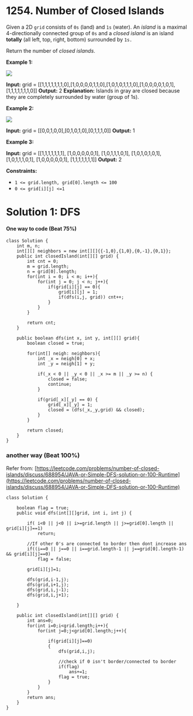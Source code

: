 # 1254. Number of Closed Islands
Given a 2D `grid`  consists of  `0s`  (land) and  `1s`  (water). An  _island_  is a maximal 4-directionally connected group of  `0s`  and a  _closed island_ is an island  **totally** (all left, top, right, bottom) surrounded by  `1s.`

Return the number of  _closed islands_.

**Example 1:**

![](https://assets.leetcode.com/uploads/2019/10/31/sample_3_1610.png)

**Input:** grid = [[1,1,1,1,1,1,1,0],[1,0,0,0,0,1,1,0],[1,0,1,0,1,1,1,0],[1,0,0,0,0,1,0,1],[1,1,1,1,1,1,1,0]]
**Output:** 2
**Explanation:** 
Islands in gray are closed because they are completely surrounded by water (group of 1s).

**Example 2:**

![](https://assets.leetcode.com/uploads/2019/10/31/sample_4_1610.png)

**Input:** grid = [[0,0,1,0,0],[0,1,0,1,0],[0,1,1,1,0]]
**Output:** 1

**Example 3:**

**Input:** grid = [[1,1,1,1,1,1,1],
               [1,0,0,0,0,0,1],
               [1,0,1,1,1,0,1],
               [1,0,1,0,1,0,1],
               [1,0,1,1,1,0,1],
               [1,0,0,0,0,0,1],
               [1,1,1,1,1,1,1]]
**Output:** 2

**Constraints:**

-   `1 <= grid.length, grid[0].length <= 100`
-   `0 <= grid[i][j] <=1`

# Solution 1: DFS 

#### One way to code (Beat 75%)
```
class Solution {
    int m, n;
    int[][] neighbors = new int[][]{{-1,0},{1,0},{0,-1},{0,1}};
    public int closedIsland(int[][] grid) {
        int cnt = 0;
        m = grid.length;
        n = grid[0].length;
        for(int i = 0; i < m; i++){
            for(int j = 0; j < n; j++){
                if(grid[i][j] == 0){
                    grid[i][j] = 1;
                    if(dfs(i,j, grid)) cnt++;
                } 
            }
        }
        
        return cnt;
    }
    
    public boolean dfs(int x, int y, int[][] grid){
        boolean closed = true;
        
        for(int[] neigh: neighbors){
            int _x = neigh[0] + x;
            int _y = neigh[1] + y;
            
            if(_x < 0 || _y < 0 || _x >= m || _y >= n) {
                closed = false;
                continue;
            }

            if(grid[_x][_y] == 0) {
                grid[_x][_y] = 1;
                closed = (dfs(_x,_y,grid) && closed);
            }
        }
        
        return closed;
    }
}
``` 

### another way (Beat 100%)
Refer from: [https://leetcode.com/problems/number-of-closed-islands/discuss/688954/JAVA-or-Simple-DFS-solution-or-100-Runtime](https://leetcode.com/problems/number-of-closed-islands/discuss/688954/JAVA-or-Simple-DFS-solution-or-100-Runtime)
```
class Solution {

    boolean flag = true;
    public void dfs(int[][]grid, int i, int j) {

        if( i<0 || j<0 || i>=grid.length || j>=grid[0].length || grid[i][j]==1)
            return;

        //If other 0's are connected to border then dont increase ans
        if((i==0 || j==0 || i==grid.length-1 || j==grid[0].length-1) && grid[i][j]==0)
            flag = false;

        grid[i][j]=1;

        dfs(grid,i-1,j);
        dfs(grid,i+1,j);
        dfs(grid,i,j-1);
        dfs(grid,i,j+1);

    }

    public int closedIsland(int[][] grid) {
        int ans=0;
        for(int i=0;i<grid.length;i++){
            for(int j=0;j<grid[0].length;j++){

                if(grid[i][j]==0)
                {
                    dfs(grid,i,j);

                    //check if 0 isn't border/connected to border
                    if(flag)
                        ans+=1;
                    flag = true;
                }
            }
        }
        return ans;
    }
}
```